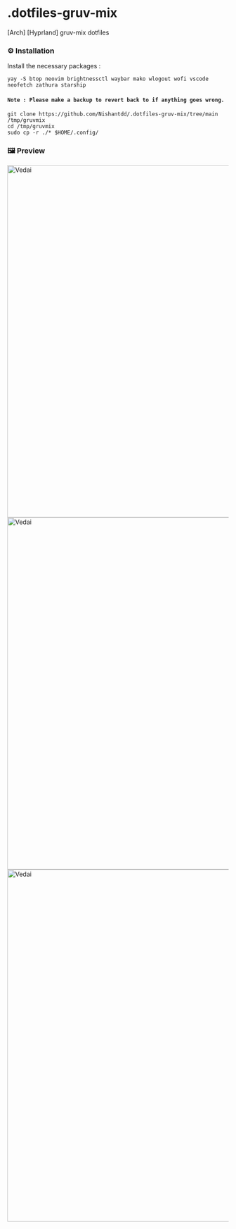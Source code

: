 # .dotfiles-gruv-mix
[Arch] [Hyprland] gruv-mix dotfiles 

### ⚙️ Installation
Install the necessary packages :

```
yay -S btop neovim brightnessctl waybar mako wlogout wofi vscode neofetch zathura starship
````
#### `Note : Please make a backup to revert back to if anything goes wrong.`
```
git clone https://github.com/Nishantdd/.dotfiles-gruv-mix/tree/main /tmp/gruvmix
cd /tmp/gruvmix
sudo cp -r ./* $HOME/.config/
```
### 🖼 Preview
<img alt="Vedai" width="800" src="https://github.com/Nishantdd/.dotfiles-gruv-mix/blob/main/assets/a.png">
<img alt="Vedai" width="800" src="https://github.com/Nishantdd/.dotfiles-gruv-mix/blob/main/assets/b.png">
<img alt="Vedai" width="800" src="https://github.com/Nishantdd/.dotfiles-gruv-mix/blob/main/assets/f.png">
